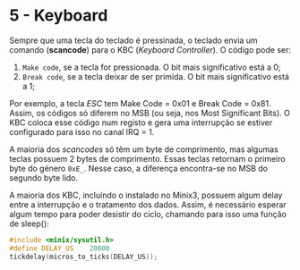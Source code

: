 # 5 - Keyboard

Sempre que uma tecla do teclado é pressinada, o teclado envia um comando (**scancode**) para o KBC (*Keyboard Controller*). O código pode ser:

1. `Make code`, se a tecla for pressionada. O bit mais significativo está a 0;
2. `Break code`, se a tecla deixar de ser primida. O bit mais significativo está a 1;

Por exemplo, a tecla *ESC* tem Make Code = 0x01 e Break Code = 0x81. Assim, os códigos só diferem no MSB (ou seja, nos Most Significant Bits). O KBC coloca esse código num registo e gera uma interrupção se estiver configurado para isso no canal IRQ = 1. 

A maioria dos *scancodes* só têm um byte de comprimento, mas algumas teclas possuem 2 bytes de comprimento. Essas teclas retornam o primeiro byte do género `0xE_`. Nesse caso, a diferença encontra-se no MSB do segundo byte lido.

A maioria dos KBC, incluíndo o instalado no Minix3, possuem algum delay entre a interrupção e o tratamento dos dados. Assim, é necessário esperar algum tempo para poder desistir do ciclo, chamando para isso uma função de sleep():

```c
#include <minix/sysutil.h>
#define DELAY_US    20000
tickdelay(micros_to_ticks(DELAY_US));
```